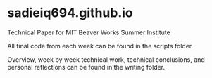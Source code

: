 # sadieiq694.github.io
Technical Paper for MIT Beaver Works Summer Institute

All final code from each week can be found in the scripts folder.

Overview, week by week technical work, technical conclusions, and personal reflections can be found in the writing folder.
